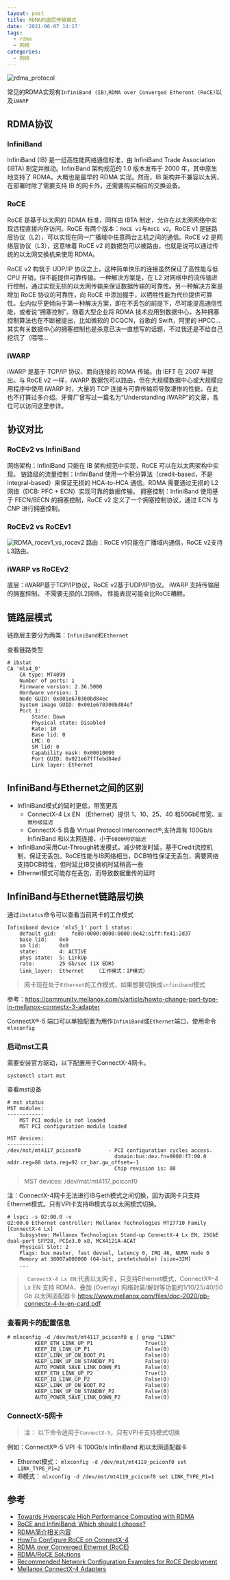 ```yaml
---
layout: post
title: RDMA的底层传输模式
date: '2021-06-07 14:17'
tags:
  - rdma
  - 网络
categories:
  - 网络
---
```


![rdma_protocol](/images/2021/06/rdma_protocol.png)

常见的RDMA实现有`InfiniBand (IB)`,`RDMA over Converged Etherent (RoCE)`以及`iWARP`

<!--more-->

## RDMA协议

### InfiniBand

InfiniBand (IB) 是一组高性能网络通信标准，由 InfiniBand Trade Association (IBTA) 制定并推动。InfiniBand 架构规范的 1.0 版本发布于 2000 年，其中原生地支持了 RDMA，大概也是最早的 RDMA 实现。然而，IB 架构并不兼容以太网，在部署时除了需要支持 IB 的网卡外，还需要购买相应的交换设备。

### RoCE

RoCE 是基于以太网的 RDMA 标准，同样由 IBTA 制定，允许在以太网网络中实现远程直接内存访问。RoCE 有两个版本：`RoCE v1`与`RoCE v2`。RoCE v1 是链路层协议（L2），可以实现在同一广播域中任意两台主机之间的通信。RoCE v2 是网络层协议（L3），这意味着 RoCE v2 的数据包可以被路由，也就是说可以通过传统的以太网交换机来使用 RDMA。

RoCE v2 构筑于 UDP/IP 协议之上，这种简单快乐的连接虽然保证了高性能与低 CPU 开销，但不能提供可靠传输。一种解决方案是，在 L2 对网络中的流传输进行控制，通过实现无损的以太网传输来保证数据传输的可靠性。另一种解决方案是增加 RoCE 协议的可靠性，向 RoCE 中添加握手，以牺牲性能为代价提供可靠性。业内似乎更倾向于第一种解决方案，即在不丢包的前提下，尽可能提高通信性能，或者说“拥塞控制”。随着大型企业将 RDMA 技术应用到数据中心，各种拥塞控制算法也在不断被提出，比如微软的 DCQCN，谷歌的 Swift，阿里的 HPCC… 其实有关数据中心的拥塞控制也是杀意已决一直想写的话题，不过我还是不给自己挖坑了（喂喂…

### iWARP

iWARP 是基于 TCP/IP 协议、面向连接的 RDMA 传输。由 IEFT 在 2007 年提出。与 RoCE v2 一样，iWARP 数据包可以路由，但在大规模数据中心或大规模应用程序中使用 iWARP 时，大量的 TCP 连接与可靠传输将导致凄惨的性能，在此也不打算过多介绍。牙膏厂曾写过一篇名为“Understanding iWARP”的文章，各位可以访问这里参详。

## 协议对比

### RoCEv2 vs InfiniBand

网络架构：InfiniBand 只能在 IB 架构规范中实现，RoCE 可以在以太网架构中实现。
链路级的流量控制：InfiniBand 使用一个积分算法（credit-based，不是 integral-based）来保证无损的 HCA-to-HCA 通信。RDMA 需要通过无损的 L2 网络（DCB: PFC + ECN）实现可靠的数据传输。
拥塞控制：InfiniBand 使用基于 FECN/BECN 的拥塞控制，RoCE v2 定义了一个拥塞控制协议，通过 ECN 与 CNP 进行拥塞控制。

### RoCEv2 vs RoCEv1

![RDMA_rocev1_vs_rocev2](/images/2021/06/rdma_rocev1_vs_rocev2.png)
路由：RoCE v1只能在广播域内通信，RoCE v2支持L3路由。

### iWARP vs RoCEv2

底层：iWARP基于TCP/IP协议，RoCE v2基于UDP/IP协议。
iWARP 支持传输层的拥塞控制。
不需要无损的L2网络。
性能表现可能会比RoCE糟糕。

## 链路层模式

链路层主要分为两类：`InfiniBand`和`Ethernet`

查看链路类型
```
# ibstat
CA 'mlx4_0'
	CA type: MT4099
	Number of ports: 1
	Firmware version: 2.36.5000
	Hardware version: 1
	Node GUID: 0x001e670300bd84ec
	System image GUID: 0x001e670300bd84ef
	Port 1:
		State: Down
		Physical state: Disabled
		Rate: 10
		Base lid: 0
		LMC: 0
		SM lid: 0
		Capability mask: 0x00010000
		Port GUID: 0x021e67fffebd84ed
		Link layer: Ethernet
```

## InfiniBand与Ethernet之间的区别

- InfiniBand模式的延时更低，带宽更高
  - ConnectX-4 Lx EN （Ethernet）提供 1、10、25、40 和50GbE带宽、`亚微秒级延迟`
  - ConnectX-5 具备 Virtual Protocol Interconnect®,支持具有 100Gb/s InfiniBand 和以太网连接、小于`600纳秒的延迟`
- InfiniBand采用Cut-Through转发模式，减少转发时延，基于Credit流控机制，保证无丢包。RoCE性能与IB网络相当，DCB特性保证无丢包，需要网络支持DCB特性，但时延比IB交换机时延稍高一些
- Ethernet模式可能存在丢包，而导致数据重传的延时


## InfiniBand与Ethernet链路层切换

通过`ibstatus`命令可以查看当前网卡的工作模式

``` shell
Infiniband device 'mlx5_1' port 1 status:
	default gid:	 fe80:0000:0000:0000:0e42:a1ff:fe41:2d37
	base lid:	 0x0
	sm lid:		 0x0
	state:		 4: ACTIVE
	phys state:	 5: LinkUp
	rate:		 25 Gb/sec (1X EDR)
	link_layer:	 Ethernet    （工作模式：IP模式）
```
> 网卡现在处于`Ethernet`的工作模式，如果想要切换成`infiniband`模式

参考：https://community.mellanox.com/s/article/howto-change-port-type-in-mellanox-connectx-3-adapter

ConnectX®-5 端口可以单独配置为用作`InfiniBand`或`Ethernet`端口，使用命令`mlxconfig`

### 启动mst工具
需要安装官方驱动，以下配置用于ConnectX-4网卡。

``` shell
systemctl start mst
```
查看mst设备
``` shell
# mst status
MST modules:
------------
    MST PCI module is not loaded
    MST PCI configuration module loaded

MST devices:
------------
/dev/mst/mt4117_pciconf0         - PCI configuration cycles access.
                                   domain:bus:dev.fn=0000:f7:00.0 addr.reg=88 data.reg=92 cr_bar.gw_offset=-1
                                   Chip revision is: 00
```
> MST devices: /dev/mst/mt4117_pciconf0

注：ConnectX-4网卡无法进行IB与eth模式之间切换，因为该网卡只支持Ethernet模式。只有VPI卡支持IB模式与以太网模式切换。
```
# lspci -s 02:00.0 -v
02:00.0 Ethernet controller: Mellanox Technologies MT27710 Family [ConnectX-4 Lx]
	Subsystem: Mellanox Technologies Stand-up ConnectX-4 Lx EN, 25GbE dual-port SFP28, PCIe3.0 x8, MCX4121A-ACAT
	Physical Slot: 2
	Flags: bus master, fast devsel, latency 0, IRQ 46, NUMA node 0
	Memory at 38007a000000 (64-bit, prefetchable) [size=32M]
	...
```
> ` ConnectX-4 Lx EN`:代表以太网卡，只支持Ethernet模式，ConnectX®-4 Lx EN 支持 RDMA、叠加 (Overlay) 网络封装/解封等功能的1/10/25/40/50 Gb 以太网适配器卡
>  https://www.mellanox.com/files/doc-2020/pb-connectx-4-lx-en-card.pdf


### 查看网卡的配置信息

``` shell
# mlxconfig -d /dev/mst/mt4117_pciconf0 q | grep "LINK"
         KEEP_ETH_LINK_UP_P1                 True(1)
         KEEP_IB_LINK_UP_P1                  False(0)
         KEEP_LINK_UP_ON_BOOT_P1             False(0)
         KEEP_LINK_UP_ON_STANDBY_P1          False(0)
         AUTO_POWER_SAVE_LINK_DOWN_P1        False(0)
         KEEP_ETH_LINK_UP_P2                 True(1)
         KEEP_IB_LINK_UP_P2                  False(0)
         KEEP_LINK_UP_ON_BOOT_P2             False(0)
         KEEP_LINK_UP_ON_STANDBY_P2          False(0)
         AUTO_POWER_SAVE_LINK_DOWN_P2        False(0)

```

### ConnectX-5网卡

> 注： 以下命令适用于`ConnectX-5`，只有VPI卡支持模式切换

例如：ConnectX®-5 VPI 卡 100Gb/s InfiniBand 和以太网适配器卡

- Ethernet模式： `mlxconfig -d /dev/mst/mt4119_pciconf0 set LINK_TYPE_P1=2`
- IB模式： `mlxconfig -d /dev/mst/mt4119_pciconf0 set LINK_TYPE_P1=1`


## 参考

- [Towards Hyperscale High Performance Computing with RDMA](https://pc.nanog.org/static/published/meetings/NANOG76/1999/20190612_Cardona_Towards_Hyperscale_High_v1.pdf)
- [RoCE and InfiniBand: Which should I choose?](https://www.infinibandta.org/roce-and-infiniband-which-should-i-choose/)
- [RDMA简介相关内容](https://blog.csdn.net/github_33873969/article/details/83017820)
- [HowTo Configure RoCE on ConnectX-4](https://mymellanox.force.com/mellanoxcommunity/s/article/howto-configure-roce-on-connectx-4)
- [RDMA over Converged Ethernet (RoCE)](https://docs.mellanox.com/pages/viewpage.action?pageId=39284930)
- [RDMA/RoCE Solutions](https://community.mellanox.com/s/article/rdma-roce-solutions)
- [Recommended Network Configuration Examples for RoCE Deployment](https://community.mellanox.com/s/article/recommended-network-configuration-examples-for-roce-deployment)
- [Mellanox ConnectX-4 Adapters](https://lenovopress.com/lp0098.pdf)
